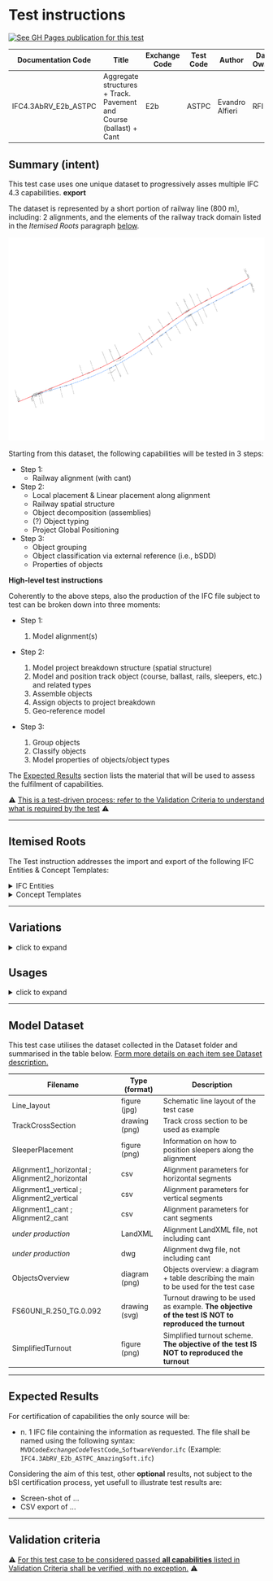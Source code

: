 # Test instructions

[![See GH Pages publication for this test](https://img.shields.io/badge/GitHub%20Pages-Test%20Case%20documentation-blue)](https://evandroalfieri.github.io/MVD-Infra-Test-Instructions/E2b-ASTPC/)

| Documentation Code   | Title                                                              | Exchange Code | Test Code | Author          | Data Owner | Version | Date       |
|----------------------|--------------------------------------------------------------------|---------------|-----------| ----------------|------------|---------|------------|
| IFC4.3AbRV_E2b_ASTPC | Aggregate structures + Track. Pavement and Course (ballast) + Cant | E2b           | ASTPC     | Evandro Alfieri | RFI        | 1.0     | DD.MM.YYYY |

## Summary (intent)

This test case uses one unique dataset to progressively asses multiple IFC 4.3 capabilities. **export**

The dataset is represented by a short portion of railway line (800 m), including: 2 alignments, and the elements of the railway track domain listed in the *Itemised Roots* paragraph [below](#Itemised-Roots).

<img src="Dataset/LineLayout.svg" height="400"/>

Starting from this dataset, the following capabilities will be tested in 3 steps:

- Step 1: 
   - Railway alignment (with cant)
- Step 2:
   - Local placement & Linear placement along alignment
   - Railway spatial structure
   - Object decomposition (assemblies)
   - (?) Object typing
   - Project Global Positioning
- Step 3:
  - Object grouping
  - Object classification via external reference (i.e., bSDD)
  - Properties of objects

**High-level test instructions**

Coherently to the above steps, also the production of the IFC file subject to test can be broken down into three moments:

- Step 1:
   1. Model alignment(s)

- Step 2:
   1. Model project breakdown structure (spatial structure)
   1. Model and position track object (course, ballast, rails, sleepers, etc.) and related types
   1. Assemble objects
   1. Assign objects to project breakdown
   1. Geo-reference model

- Step 3:
   1. Group objects
   1. Classify objects
   1. Model properties of objects/object types

The [Expected Results](#Expected-Results) section lists the material that will be used to assess the fulfilment of capabilities.

:warning: <ins> This is a test-driven process: refer to the [Validation Criteria](./Validation%20Criteria.md) to understand what is required by the test</ins> :warning: 

---

## Itemised Roots

The Test instruction addresses the import and export of the following IFC Entities & Concept Templates:

<details><summary>IFC Entities</summary>

**NOTE**: These entities represent a test-specific subset of the wider AbRV_E2b exchange, hence of the overall AbRV MVD. <ins>**By no means the scope of the test shall be used to define the scope of the exchange, nor of the MVD**</ins>

- Model setup:
   1. IfcProject
   1. IfcSite
   1. IfcRailway
   1. IfcFacilityPart
- Alignment:
   1. IfcAlignment
   1. IfcAlignmentHorizontal
   1. IfcAlignmentVertical
   1. IfcAlignmentCant
   1. IfcAlignmentSegment
   1. IfcAlignmentHorizontalSegment
   1. IfcAlignmentVerticalSegment
   1. IfcAlignmentCantSegment
- Track domain physical products:
   1. IfcRail
   1. IfcTrackElement
   1. IfcFastener
   1. IfcActuator / IfcActuatorType
   1. IfcCourse / IfcCourseType
   1. IfcElementAssembly
- Other test-specific entities:
   1. IfcGroup
   1. IfcClassification
   1. IfcClassificationReference


</details>

<details><summary>Concept Templates</summary> 

- Object Assignment
   - Group Assignment
- Object Association
   - Classification Association
- Object Attributes
   - Object Predefined Type
- Object Composition
   - Alignment Layout
   - Element Decomposition
   - Spatial Decomposition
- Object Connectivity
   - Group Spatial Connectivity
   - Spatial Containment
- Object definition
   - Object Typing
   - Property Sets for Objects
   - Property Sets for Types
- Product Shape
   - `I need help here`
   - Product Geometric Representation
   - Alignment Geometry
   - Alignment Geometry Gradient
   - ... (to be continued)
- Project Context
   - Project Classification Information
   - Project Declaration
   - Project Global Positioning
   - Project Representation Context
   - Project Units
</details>

---

## Variations

<details><summary>click to expand</summary>

The Following occurrence variations need to be checked and certified in relation to the targeted entities and concept templates:

- Entity_01 - *description of variation*
- Entity_02 - *description of variation*

</details>

## Usages

<details><summary>click to expand</summary> 

The following itemised restrictions and constraints shall be placed on IFC Entities & Concept Templates:

:construction: under construction :construction:

- IfcSomething
    - *Constraint*

The Test case requires the following additional checks related to Model Geometry:

</details>

---

## Model Dataset

This test case utilises the dataset collected in the Dataset folder and summarised in the table below. <ins> Form more details on each item see [Dataset description](Dataset/README.md).</ins>

| Filename                | Type (format)  | Description                               |
|-------------------------|----------------|-------------------------------------------|
| Line_layout             | figure (jpg)   | Schematic line layout of the test case |
| TrackCrossSection       | drawing (png)  | Track cross section to be used as example |
| SleeperPlacement        | figure (png)   | Information on how to position sleepers along the alignment |
| Alignment1_horizontal ; Alignment2_horizontal | csv            | Alignment parameters for horizontal segments |
| Alignment1_vertical ; Alignment2_vertical     | csv            | Alignment parameters for vertical segments |
| Alignment1_cant ; Alignment2_cant     | csv            | Alignment parameters for cant segments |
| *under production*      | LandXML        | Alignment LandXML file, not including cant  |
| *under production*      | dwg            | Alignment dwg file, not including cant  |
| ObjectsOverview         | diagram (png)  | Objects overview: a diagram + table describing the main to be used for the test case |
| FS60UNI_R.250_TG.0.092  | drawing (svg)  | Turnout drawing to be used as example. **The objective of the test IS NOT to reproduced the turnout** 
| SimplifiedTurnout       | figure (png)   | Simplified turnout scheme. **The objective of the test IS NOT to reproduced the turnout** |

---

## Expected Results

For certification of capabilities the only source will be:

- n. 1 IFC file containing the information as requested. The file shall be named using the following syntax: `MVDCode`_`ExchangeCode`_`TestCode`_`SoftwareVendor`.`ifc` (Example: `IFC4.3AbRV_E2b_ASTPC_AmazingSoft.ifc`)

Considering the aim of this test, other **optional** results, not subject to the bSI certification process, yet usefull to illustrate test results are:
- Screen-shot of ...
- CSV export of ...

---

## Validation criteria
:warning: <ins>For this test case to be considered passed **all capabilities** listed in [Validation Criteria](./Validation%20Criteria.md) shall be verified, with no exception.</ins> :warning:


